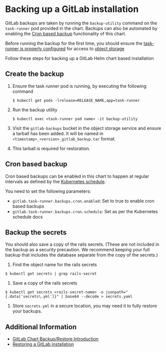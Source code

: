 # Backing up a GitLab installation

GitLab backups are taken by running the `backup-utility` command on the `task-runner` pod provided in the chart. Backups can also be automated by enabling the [Cron based backup](#cron-based-backup) functionality of this chart.

Before running the backup for the first time, you should ensure the [task-runner is properly configured](index.md) for
access to [object storage](index.md#object-storage)

Follow these steps for backing up a GitLab Helm chart based installation

## Create the backup

1. Ensure the task runner pod is running, by executing the following command

    ```
    $ kubectl get pods -lrelease=RELEASE_NAME,app=task-runner
    ```
1. Run the backup utility
    ```
    $ kubectl exec <task-runner pod name> -it backup-utility
    ```

1. Visit the `gitlab-backups` bucket in the object storage service and ensure a tarball has been added. It will be named in `<timestamp>_<version>_gitlab_backup.tar` format.

1. This tarball is required for restoration.

## Cron based backup

Cron based backups can be enabled in this chart to happen at regular intervals as defined by the [Kubernetes schedule](https://kubernetes.io/docs/tasks/job/automated-tasks-with-cron-jobs/#schedule).

You need to set the following parameters:
* `gitlab.task-runner.backups.cron.enabled`: Set to true to enable cron based backups
* `gitlab.task-runner.backups.cron.schedule`: Set as per the Kubernetes schedule docs

## Backup the secrets

You should also save a copy of the rails secrets. (These are not included in the backup as a security precaution. We recommend keeping your full backup that includes the database separate from the copy of the secrets.)

1. Find the object name for the rails secrets

  ```
  $ kubectl get secrets | grep rails-secret
  ```

1. Save a copy of the rails secrets

  ```
  $ kubectl get secrets <rails-secret-name> -o jsonpath="{.data['secrets\.yml']}" | base64 --decode > secrets.yaml
  ```

1. Store `secrets.yml` in a secure location, you may need it to fully restore your backups.

## Additional Information

- [GitLab Chart Backup/Restore Introduction](index.md)
- [Restoring a GitLab installation](restore.md)
